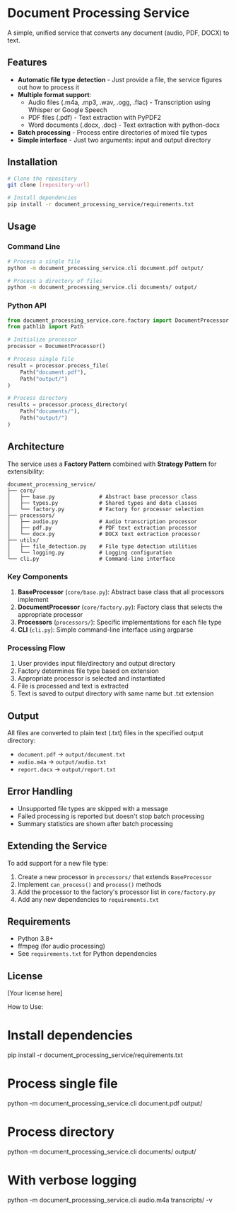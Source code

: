# Document Processing Service

A simple, unified service that converts any document (audio, PDF, DOCX) to text.

## Features

- **Automatic file type detection** - Just provide a file, the service figures out how to process it
- **Multiple format support**:
  - Audio files (.m4a, .mp3, .wav, .ogg, .flac) - Transcription using Whisper or Google Speech
  - PDF files (.pdf) - Text extraction with PyPDF2
  - Word documents (.docx, .doc) - Text extraction with python-docx
- **Batch processing** - Process entire directories of mixed file types
- **Simple interface** - Just two arguments: input and output directory

## Installation

```bash
# Clone the repository
git clone [repository-url]

# Install dependencies
pip install -r document_processing_service/requirements.txt
```

## Usage

### Command Line

```bash
# Process a single file
python -m document_processing_service.cli document.pdf output/

# Process a directory of files
python -m document_processing_service.cli documents/ output/
```

### Python API

```python
from document_processing_service.core.factory import DocumentProcessor
from pathlib import Path

# Initialize processor
processor = DocumentProcessor()

# Process single file
result = processor.process_file(
    Path("document.pdf"),
    Path("output/")
)

# Process directory
results = processor.process_directory(
    Path("documents/"),
    Path("output/")
)
```

## Architecture

The service uses a **Factory Pattern** combined with **Strategy Pattern** for extensibility:

```
document_processing_service/
├── core/
│   ├── base.py              # Abstract base processor class
│   ├── types.py             # Shared types and data classes
│   └── factory.py           # Factory for processor selection
├── processors/
│   ├── audio.py             # Audio transcription processor
│   ├── pdf.py               # PDF text extraction processor
│   └── docx.py              # DOCX text extraction processor
├── utils/
│   ├── file_detection.py    # File type detection utilities
│   └── logging.py           # Logging configuration
└── cli.py                   # Command-line interface
```

### Key Components

1. **BaseProcessor** (`core/base.py`): Abstract base class that all processors implement
2. **DocumentProcessor** (`core/factory.py`): Factory class that selects the appropriate processor
3. **Processors** (`processors/`): Specific implementations for each file type
4. **CLI** (`cli.py`): Simple command-line interface using argparse

### Processing Flow

1. User provides input file/directory and output directory
2. Factory determines file type based on extension
3. Appropriate processor is selected and instantiated
4. File is processed and text is extracted
5. Text is saved to output directory with same name but .txt extension

## Output

All files are converted to plain text (.txt) files in the specified output directory:
- `document.pdf` → `output/document.txt`
- `audio.m4a` → `output/audio.txt`
- `report.docx` → `output/report.txt`

## Error Handling

- Unsupported file types are skipped with a message
- Failed processing is reported but doesn't stop batch processing
- Summary statistics are shown after batch processing

## Extending the Service

To add support for a new file type:

1. Create a new processor in `processors/` that extends `BaseProcessor`
2. Implement `can_process()` and `process()` methods
3. Add the processor to the factory's processor list in `core/factory.py`
4. Add any new dependencies to `requirements.txt`

## Requirements

- Python 3.8+
- ffmpeg (for audio processing)
- See `requirements.txt` for Python dependencies

## License

[Your license here]

 How to Use:

  # Install dependencies
  pip install -r document_processing_service/requirements.txt

  # Process single file
  python -m document_processing_service.cli document.pdf output/

  # Process directory
  python -m document_processing_service.cli documents/ output/

  # With verbose logging
  python -m document_processing_service.cli audio.m4a transcripts/ -v